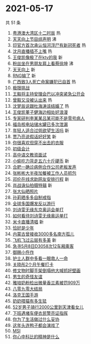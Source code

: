 # 2021-05-17

共 51 条

<!-- BEGIN -->
<!-- 最后更新时间 Mon May 17 2021 00:41:06 GMT+0800 (China Standard Time) -->

1. [粤港澳大湾区十二时辰](https://s.weibo.com//weibo?q=%23%E7%B2%A4%E6%B8%AF%E6%BE%B3%E5%A4%A7%E6%B9%BE%E5%8C%BA%E5%8D%81%E4%BA%8C%E6%97%B6%E8%BE%B0%23&Refer=new_time)
   热
2. [天天向上节目组声明](https://s.weibo.com//weibo?q=%23%E5%A4%A9%E5%A4%A9%E5%90%91%E4%B8%8A%E8%8A%82%E7%9B%AE%E7%BB%84%E5%A3%B0%E6%98%8E%23&Refer=top)
   沸
3. [印官方首次承认恒河浮尸有新冠死者](https://s.weibo.com//weibo?q=%23%E5%8D%B0%E5%AE%98%E6%96%B9%E9%A6%96%E6%AC%A1%E6%89%BF%E8%AE%A4%E6%81%92%E6%B2%B3%E6%B5%AE%E5%B0%B8%E6%9C%89%E6%96%B0%E5%86%A0%E6%AD%BB%E8%80%85%23&Refer=top)
   热
4. [沈月直播插不上嘴](https://s.weibo.com//weibo?q=%23%E6%B2%88%E6%9C%88%E7%9B%B4%E6%92%AD%E6%8F%92%E4%B8%8D%E4%B8%8A%E5%98%B4%23&Refer=top)
   热
5. [王俊凯像极了在ktv的我](https://s.weibo.com//weibo?q=%23%E7%8E%8B%E4%BF%8A%E5%87%AF%E5%83%8F%E6%9E%81%E4%BA%86%E5%9C%A8ktv%E7%9A%84%E6%88%91%23&Refer=top)
   新
6. [粉丝坐在男朋友肩上看蔡徐坤](https://s.weibo.com//weibo?q=%23%E7%B2%89%E4%B8%9D%E5%9D%90%E5%9C%A8%E7%94%B7%E6%9C%8B%E5%8F%8B%E8%82%A9%E4%B8%8A%E7%9C%8B%E8%94%A1%E5%BE%90%E5%9D%A4%23&Refer=top)
   沸
7. [天天向上](https://s.weibo.com//weibo?q=%E5%A4%A9%E5%A4%A9%E5%90%91%E4%B8%8A&Refer=top)
   新
8. [RNG输了](https://s.weibo.com//weibo?q=RNG%E8%BE%93%E4%BA%86&Refer=top) 新
9. [广西致3人死亡命案嫌犯已自首](https://s.weibo.com//weibo?q=%23%E5%B9%BF%E8%A5%BF%E8%87%B43%E4%BA%BA%E6%AD%BB%E4%BA%A1%E5%91%BD%E6%A1%88%E5%AB%8C%E7%8A%AF%E5%B7%B2%E8%87%AA%E9%A6%96%23&Refer=top)
   热
10. [极限挑战](https://s.weibo.com//weibo?q=%E6%9E%81%E9%99%90%E6%8C%91%E6%88%98&Refer=top)
11. [王毅将主持安理会巴以冲突紧急公开会](https://s.weibo.com//weibo?q=%23%E7%8E%8B%E6%AF%85%E5%B0%86%E4%B8%BB%E6%8C%81%E5%AE%89%E7%90%86%E4%BC%9A%E5%B7%B4%E4%BB%A5%E5%86%B2%E7%AA%81%E7%B4%A7%E6%80%A5%E5%85%AC%E5%BC%80%E4%BC%9A%23&Refer=top)
12. [曾毅又没被认出来](https://s.weibo.com//weibo?q=%23%E6%9B%BE%E6%AF%85%E5%8F%88%E6%B2%A1%E8%A2%AB%E8%AE%A4%E5%87%BA%E6%9D%A5%23&Refer=top)
    热
13. [沈梦辰说跟杜海涛该结婚了](https://s.weibo.com//weibo?q=%23%E6%B2%88%E6%A2%A6%E8%BE%B0%E8%AF%B4%E8%B7%9F%E6%9D%9C%E6%B5%B7%E6%B6%9B%E8%AF%A5%E7%BB%93%E5%A9%9A%E4%BA%86%23&Refer=top)
    热
14. [王俊凯董子健海边相处好浪漫](https://s.weibo.com//weibo?q=%23%E7%8E%8B%E4%BF%8A%E5%87%AF%E8%91%A3%E5%AD%90%E5%81%A5%E6%B5%B7%E8%BE%B9%E7%9B%B8%E5%A4%84%E5%A5%BD%E6%B5%AA%E6%BC%AB%23&Refer=top)
15. [专家研判李某某吕某可能不是零号病人](https://s.weibo.com//weibo?q=%23%E4%B8%93%E5%AE%B6%E7%A0%94%E5%88%A4%E6%9D%8E%E6%9F%90%E6%9F%90%E5%90%95%E6%9F%90%E5%8F%AF%E8%83%BD%E4%B8%8D%E6%98%AF%E9%9B%B6%E5%8F%B7%E7%97%85%E4%BA%BA%23&Refer=top)
16. [福岛核电站储水罐已多次泄漏](https://s.weibo.com//weibo?q=%23%E7%A6%8F%E5%B2%9B%E6%A0%B8%E7%94%B5%E7%AB%99%E5%82%A8%E6%B0%B4%E7%BD%90%E5%B7%B2%E5%A4%9A%E6%AC%A1%E6%B3%84%E6%BC%8F%23&Refer=top)
17. [年轻人适合过低欲望生活吗](https://s.weibo.com//weibo?q=%23%E5%B9%B4%E8%BD%BB%E4%BA%BA%E9%80%82%E5%90%88%E8%BF%87%E4%BD%8E%E6%AC%B2%E6%9C%9B%E7%94%9F%E6%B4%BB%E5%90%97%23&Refer=top)
    新
18. [贾乃亮说假话好好笑](https://s.weibo.com//weibo?q=%23%E8%B4%BE%E4%B9%83%E4%BA%AE%E8%AF%B4%E5%81%87%E8%AF%9D%E5%A5%BD%E5%A5%BD%E7%AC%91%23&Refer=top)
    新
19. [你很喜欢但穿不出去的衣服](https://s.weibo.com//weibo?q=%23%E4%BD%A0%E5%BE%88%E5%96%9C%E6%AC%A2%E4%BD%86%E7%A9%BF%E4%B8%8D%E5%87%BA%E5%8E%BB%E7%9A%84%E8%A1%A3%E6%9C%8D%23&Refer=top)
20. [初级会计](https://s.weibo.com//weibo?q=%E5%88%9D%E7%BA%A7%E4%BC%9A%E8%AE%A1&Refer=top)
21. [高中语文教资面试](https://s.weibo.com//weibo?q=%E9%AB%98%E4%B8%AD%E8%AF%AD%E6%96%87%E6%95%99%E8%B5%84%E9%9D%A2%E8%AF%95&Refer=top)
22. [小偷吃力背走五六十斤硬币](https://s.weibo.com//weibo?q=%23%E5%B0%8F%E5%81%B7%E5%90%83%E5%8A%9B%E8%83%8C%E8%B5%B0%E4%BA%94%E5%85%AD%E5%8D%81%E6%96%A4%E7%A1%AC%E5%B8%81%23&Refer=top)
    新
23. [合肥一确诊病例合作公司老板发声](https://s.weibo.com//weibo?q=%23%E5%90%88%E8%82%A5%E4%B8%80%E7%A1%AE%E8%AF%8A%E7%97%85%E4%BE%8B%E5%90%88%E4%BD%9C%E5%85%AC%E5%8F%B8%E8%80%81%E6%9D%BF%E5%8F%91%E5%A3%B0%23&Refer=top)
24. [张彬彬大半夜加餐被工作人员抓包](https://s.weibo.com//weibo?q=%23%E5%BC%A0%E5%BD%AC%E5%BD%AC%E5%A4%A7%E5%8D%8A%E5%A4%9C%E5%8A%A0%E9%A4%90%E8%A2%AB%E5%B7%A5%E4%BD%9C%E4%BA%BA%E5%91%98%E6%8A%93%E5%8C%85%23&Refer=top)
25. [邓伦在线求助网友安排行程](https://s.weibo.com//weibo?q=%23%E9%82%93%E4%BC%A6%E5%9C%A8%E7%BA%BF%E6%B1%82%E5%8A%A9%E7%BD%91%E5%8F%8B%E5%AE%89%E6%8E%92%E8%A1%8C%E7%A8%8B%23&Refer=top)
    新
26. [肖战诛仙拍摄特辑](https://s.weibo.com//weibo?q=%23%E8%82%96%E6%88%98%E8%AF%9B%E4%BB%99%E6%8B%8D%E6%91%84%E7%89%B9%E8%BE%91%23&Refer=top)
    新
27. [张大仙晒照片](https://s.weibo.com//weibo?q=%23%E5%BC%A0%E5%A4%A7%E4%BB%99%E6%99%92%E7%85%A7%E7%89%87%23&Refer=top)
28. [孙莉晒多多自制戒指](https://s.weibo.com//weibo?q=%23%E5%AD%99%E8%8E%89%E6%99%92%E5%A4%9A%E5%A4%9A%E8%87%AA%E5%88%B6%E6%88%92%E6%8C%87%23&Refer=top)
29. [全球多国爆发反以游行](https://s.weibo.com//weibo?q=%23%E5%85%A8%E7%90%83%E5%A4%9A%E5%9B%BD%E7%88%86%E5%8F%91%E5%8F%8D%E4%BB%A5%E6%B8%B8%E8%A1%8C%23&Refer=top)
30. [刘诗雯无缘东京奥运会单打](https://s.weibo.com//weibo?q=%23%E5%88%98%E8%AF%97%E9%9B%AF%E6%97%A0%E7%BC%98%E4%B8%9C%E4%BA%AC%E5%A5%A5%E8%BF%90%E4%BC%9A%E5%8D%95%E6%89%93%23&Refer=top)
31. [如何看待刘诗雯无缘奥运单打](https://s.weibo.com//weibo?q=%23%E5%A6%82%E4%BD%95%E7%9C%8B%E5%BE%85%E5%88%98%E8%AF%97%E9%9B%AF%E6%97%A0%E7%BC%98%E5%A5%A5%E8%BF%90%E5%8D%95%E6%89%93%23&Refer=top)
32. [米卡直播清唱](https://s.weibo.com//weibo?q=%23%E7%B1%B3%E5%8D%A1%E7%9B%B4%E6%92%AD%E6%B8%85%E5%94%B1%23&Refer=top)
    新
33. [恰好是少年](https://s.weibo.com//weibo?q=%E6%81%B0%E5%A5%BD%E6%98%AF%E5%B0%91%E5%B9%B4&Refer=top)
34. [内蒙古曾接收3000多名南方孤儿](https://s.weibo.com//weibo?q=%23%E5%86%85%E8%92%99%E5%8F%A4%E6%9B%BE%E6%8E%A5%E6%94%B63000%E5%A4%9A%E5%90%8D%E5%8D%97%E6%96%B9%E5%AD%A4%E5%84%BF%23&Refer=top)
35. [飞机飞过云层有多美](https://s.weibo.com//weibo?q=%23%E9%A3%9E%E6%9C%BA%E9%A3%9E%E8%BF%87%E4%BA%91%E5%B1%82%E6%9C%89%E5%A4%9A%E7%BE%8E%23&Refer=top)
    新
36. [急寻5月8日D3058次12车厢乘客](https://s.weibo.com//weibo?q=%23%E6%80%A5%E5%AF%BB5%E6%9C%888%E6%97%A5D3058%E6%AC%A112%E8%BD%A6%E5%8E%A2%E4%B9%98%E5%AE%A2%23&Refer=top)
37. [御赐小仵作](https://s.weibo.com//weibo?q=%E5%BE%A1%E8%B5%90%E5%B0%8F%E4%BB%B5%E4%BD%9C&Refer=top)
38. [护士人群中多看一眼救人一命](https://s.weibo.com//weibo?q=%23%E6%8A%A4%E5%A3%AB%E4%BA%BA%E7%BE%A4%E4%B8%AD%E5%A4%9A%E7%9C%8B%E4%B8%80%E7%9C%BC%E6%95%91%E4%BA%BA%E4%B8%80%E5%91%BD%23&Refer=top)
39. [关晓彤2个月午餐打卡](https://s.weibo.com//weibo?q=%23%E5%85%B3%E6%99%93%E5%BD%A42%E4%B8%AA%E6%9C%88%E5%8D%88%E9%A4%90%E6%89%93%E5%8D%A1%23&Refer=top)
40. [修文物时脚手架倒塌他大喊抓好壁画](https://s.weibo.com//weibo?q=%23%E4%BF%AE%E6%96%87%E7%89%A9%E6%97%B6%E8%84%9A%E6%89%8B%E6%9E%B6%E5%80%92%E5%A1%8C%E4%BB%96%E5%A4%A7%E5%96%8A%E6%8A%93%E5%A5%BD%E5%A3%81%E7%94%BB%23&Refer=top)
41. [男生的奇怪友谊](https://s.weibo.com//weibo?q=%23%E7%94%B7%E7%94%9F%E7%9A%84%E5%A5%87%E6%80%AA%E5%8F%8B%E8%B0%8A%23&Refer=top)
42. [雅培奶粉检出微量香兰素被罚909万](https://s.weibo.com//weibo?q=%23%E9%9B%85%E5%9F%B9%E5%A5%B6%E7%B2%89%E6%A3%80%E5%87%BA%E5%BE%AE%E9%87%8F%E9%A6%99%E5%85%B0%E7%B4%A0%E8%A2%AB%E7%BD%9A909%E4%B8%87%23&Refer=top)
43. [八零九零大结局](https://s.weibo.com//weibo?q=%23%E5%85%AB%E9%9B%B6%E4%B9%9D%E9%9B%B6%E5%A4%A7%E7%BB%93%E5%B1%80%23&Refer=top)
44. [洛克王国手游](https://s.weibo.com//weibo?q=%23%E6%B4%9B%E5%85%8B%E7%8E%8B%E5%9B%BD%E6%89%8B%E6%B8%B8%23&Refer=top)
45. [奶奶喂猫有多生猛](https://s.weibo.com//weibo?q=%23%E5%A5%B6%E5%A5%B6%E5%96%82%E7%8C%AB%E6%9C%89%E5%A4%9A%E7%94%9F%E7%8C%9B%23&Refer=top)
46. [52岁男子骑行2000公里到天津看女儿](https://s.weibo.com//weibo?q=%2352%E5%B2%81%E7%94%B7%E5%AD%90%E9%AA%91%E8%A1%8C2000%E5%85%AC%E9%87%8C%E5%88%B0%E5%A4%A9%E6%B4%A5%E7%9C%8B%E5%A5%B3%E5%84%BF%23&Refer=top)
47. [下班遇堵车便衣民警亮证指挥](https://s.weibo.com//weibo?q=%23%E4%B8%8B%E7%8F%AD%E9%81%87%E5%A0%B5%E8%BD%A6%E4%BE%BF%E8%A1%A3%E6%B0%91%E8%AD%A6%E4%BA%AE%E8%AF%81%E6%8C%87%E6%8C%A5%23&Refer=top)
48. [你为了生活做过什么妥协](https://s.weibo.com//weibo?q=%23%E4%BD%A0%E4%B8%BA%E4%BA%86%E7%94%9F%E6%B4%BB%E5%81%9A%E8%BF%87%E4%BB%80%E4%B9%88%E5%A6%A5%E5%8D%8F%23&Refer=top)
49. [这年头连鸭子都会演戏了](https://s.weibo.com//weibo?q=%23%E8%BF%99%E5%B9%B4%E5%A4%B4%E8%BF%9E%E9%B8%AD%E5%AD%90%E9%83%BD%E4%BC%9A%E6%BC%94%E6%88%8F%E4%BA%86%23&Refer=top)
50. [MSI](https://s.weibo.com//weibo?q=MSI&Refer=top)
51. [你心中科比的精神是什么](https://s.weibo.com//weibo?q=%23%E4%BD%A0%E5%BF%83%E4%B8%AD%E7%A7%91%E6%AF%94%E7%9A%84%E7%B2%BE%E7%A5%9E%E6%98%AF%E4%BB%80%E4%B9%88%23&Refer=top)

<!-- END -->
